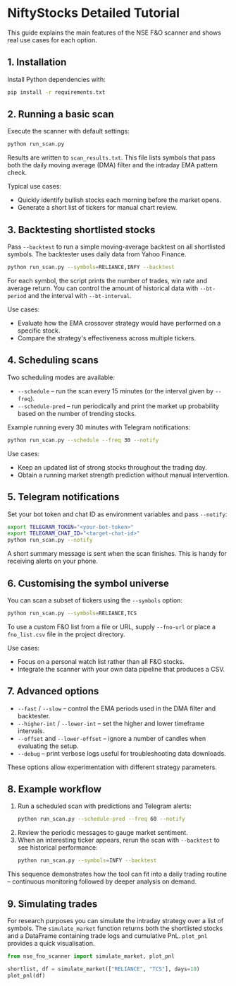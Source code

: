 # NiftyStocks Detailed Tutorial

This guide explains the main features of the NSE F&O scanner and shows real use
cases for each option.

## 1. Installation

Install Python dependencies with:

```bash
pip install -r requirements.txt
```

## 2. Running a basic scan

Execute the scanner with default settings:

```bash
python run_scan.py
```

Results are written to `scan_results.txt`. This file lists symbols that pass both
the daily moving average (DMA) filter and the intraday EMA pattern check.

Typical use cases:

* Quickly identify bullish stocks each morning before the market opens.
* Generate a short list of tickers for manual chart review.

## 3. Backtesting shortlisted stocks

Pass `--backtest` to run a simple moving-average backtest on all shortlisted
symbols. The backtester uses daily data from Yahoo Finance.

```bash
python run_scan.py --symbols=RELIANCE,INFY --backtest
```

For each symbol, the script prints the number of trades, win rate and average
return. You can control the amount of historical data with `--bt-period` and the
interval with `--bt-interval`.

Use cases:

* Evaluate how the EMA crossover strategy would have performed on a specific
  stock.
* Compare the strategy's effectiveness across multiple tickers.

## 4. Scheduling scans

Two scheduling modes are available:

* `--schedule` – run the scan every 15 minutes (or the interval given by
  `--freq`).
* `--schedule-pred` – run periodically and print the market up probability based
  on the number of trending stocks.

Example running every 30 minutes with Telegram notifications:

```bash
python run_scan.py --schedule --freq 30 --notify
```

Use cases:

* Keep an updated list of strong stocks throughout the trading day.
* Obtain a running market strength prediction without manual intervention.

## 5. Telegram notifications

Set your bot token and chat ID as environment variables and pass `--notify`:

```bash
export TELEGRAM_TOKEN="<your-bot-token>"
export TELEGRAM_CHAT_ID="<target-chat-id>"
python run_scan.py --notify
```

A short summary message is sent when the scan finishes. This is handy for
receiving alerts on your phone.

## 6. Customising the symbol universe

You can scan a subset of tickers using the `--symbols` option:

```bash
python run_scan.py --symbols=RELIANCE,TCS
```

To use a custom F&O list from a file or URL, supply `--fno-url` or place a
`fno_list.csv` file in the project directory.

Use cases:

* Focus on a personal watch list rather than all F&O stocks.
* Integrate the scanner with your own data pipeline that produces a CSV.

## 7. Advanced options

* `--fast` / `--slow` – control the EMA periods used in the DMA filter and
  backtester.
* `--higher-int` / `--lower-int` – set the higher and lower timeframe intervals.
* `--offset` and `--lower-offset` – ignore a number of candles when evaluating
  the setup.
* `--debug` – print verbose logs useful for troubleshooting data downloads.

These options allow experimentation with different strategy parameters.

## 8. Example workflow

1. Run a scheduled scan with predictions and Telegram alerts:
   ```bash
   python run_scan.py --schedule-pred --freq 60 --notify
   ```
2. Review the periodic messages to gauge market sentiment.
3. When an interesting ticker appears, rerun the scan with `--backtest` to see
   historical performance:
   ```bash
   python run_scan.py --symbols=INFY --backtest
   ```

This sequence demonstrates how the tool can fit into a daily trading routine –
 continuous monitoring followed by deeper analysis on demand.

## 9. Simulating trades

For research purposes you can simulate the intraday strategy over a list of
symbols. The ``simulate_market`` function returns both the shortlisted stocks
and a DataFrame containing trade logs and cumulative PnL. ``plot_pnl`` provides
a quick visualisation.

```python
from nse_fno_scanner import simulate_market, plot_pnl

shortlist, df = simulate_market(["RELIANCE", "TCS"], days=10)
plot_pnl(df)
```
